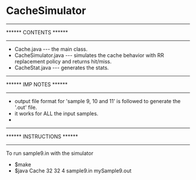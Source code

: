 # CacheSimulator

**********************
****** CONTENTS ******
********************** 
  
 * Cache.java                --- the main class.
 * CacheSimulator.java       --- simulates the cache behavior with RR replacement policy and returns hit/miss.
 * CacheStat.java            --- generates the stats.


***********************
****** IMP NOTES ******
***********************

 * output file format for 'sample 9, 10 and 11' is followed to generate the '.out' file.
 * it works for ALL the input samples.
 * 


**************************
****** INSTRUCTIONS ******
**************************

 To run sample9.in with the simulator

 * $make
 * $java Cache 32 32 4 sample9.in mySample9.out
